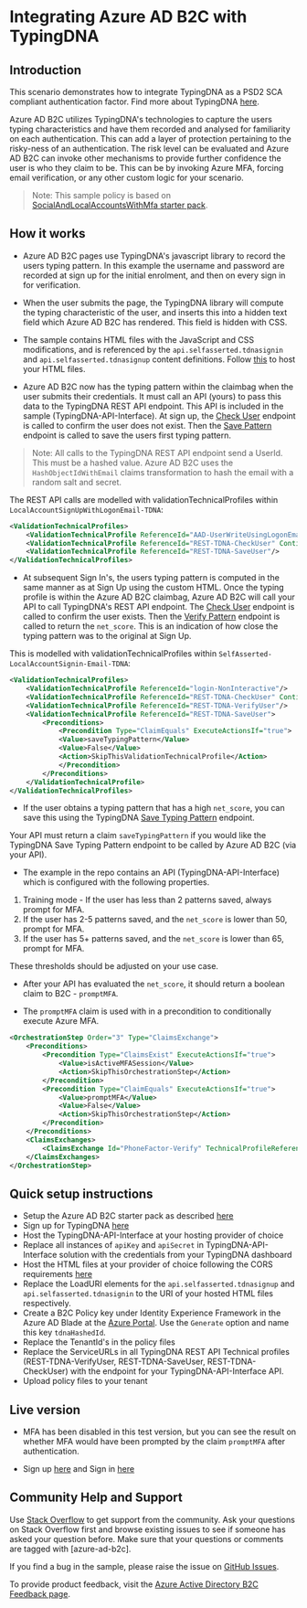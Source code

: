 # Integrating Azure AD B2C with TypingDNA

## Introduction

This scenario demonstrates how to integrate TypingDNA as a PSD2 SCA compliant authentication factor. Find more about TypingDNA [here](https://www.typingdna.com/).

Azure AD B2C utilizes TypingDNA's technologies to capture the users typing characteristics and have them recorded and analysed for familiarity on each authentication. This can add a layer of protection pertaining to the risky-ness of an authentication. The risk level can be evaluated and Azure AD B2C can invoke other mechanisms to provide further confidence the user is who they claim to be. This can be by invoking Azure MFA, forcing email verification, or any other custom logic for your scenario.

> Note:  This sample policy is based on [SocialAndLocalAccountsWithMfa starter pack](https://github.com/Azure-Samples/active-directory-b2c-custom-policy-starterpack/tree/master/SocialAndLocalAccountsWithMfa).


## How it works

- Azure AD B2C pages use TypingDNA's javascript library to record the users typing pattern. In this example the username and password are recorded at sign up for the initial enrolment, and then on every sign in for verification.

- When the user submits the page, the TypingDNA library will compute the typing characteristic of the user, and inserts this into a hidden text field which Azure AD B2C has rendered. This field is hidden with CSS.

- The sample contains HTML files with the JavaScript and CSS modifications, and is referenced by the `api.selfasserted.tdnasignin` and `api.selfasserted.tdnasignup` content definitions. Follow [this](https://docs.microsoft.com/en-us/azure/active-directory-b2c/custom-policy-ui-customization#hosting-the-page-content) to host your HTML files.

- Azure AD B2C now has the typing pattern within the claimbag when the user submits their credentials. It must call an API (yours) to pass this data to the TypingDNA REST API endpoint. This API is included in the sample (TypingDNA-API-Interface). 
At sign up, the [Check User](https://api.typingdna.com/index.html#api-API_Services-GetUser) endpoint is called to confirm the user does not exist. Then the [Save Pattern](https://api.typingdna.com/index.html#api-API_Services-saveUserPattern) endpoint is called to save the users first typing pattern.

> Note: All calls to the TypingDNA REST API endpoint send a UserId. This must be a hashed value. Azure AD B2C uses the `HashObjectIdWithEmail` claims transformation to hash the email with a random salt and secret.

The REST API calls are modelled with validationTechnicalProfiles within `LocalAccountSignUpWithLogonEmail-TDNA`:
```xml
<ValidationTechnicalProfiles>
    <ValidationTechnicalProfile ReferenceId="AAD-UserWriteUsingLogonEmail-TDNA" />
    <ValidationTechnicalProfile ReferenceId="REST-TDNA-CheckUser" ContinueOnError="true"/>
    <ValidationTechnicalProfile ReferenceId="REST-TDNA-SaveUser"/>
</ValidationTechnicalProfiles>
```

- At subsequent Sign In's, the users typing pattern is computed in the same manner as at Sign Up using the custom HTML. Once the typing profile is within the Azure AD B2C claimbag, Azure AD B2C will call your API to call TypingDNA's REST API endpoint. The [Check User](https://api.typingdna.com/index.html#api-API_Services-GetUser) endpoint is called to confirm the user exists. Then the [Verify Pattern](https://api.typingdna.com/index.html#api-API_Services-verifyTypingPattern) endpoint is called to return the `net_score`. This is an indication of how close the typing pattern was to the original at Sign Up.

This is modelled with validationTechnicalProfiles within `SelfAsserted-LocalAccountSignin-Email-TDNA`:
```xml
<ValidationTechnicalProfiles>
    <ValidationTechnicalProfile ReferenceId="login-NonInteractive"/>
    <ValidationTechnicalProfile ReferenceId="REST-TDNA-CheckUser" ContinueOnError="false"/>
    <ValidationTechnicalProfile ReferenceId="REST-TDNA-VerifyUser"/>
    <ValidationTechnicalProfile ReferenceId="REST-TDNA-SaveUser">
        <Preconditions>
            <Precondition Type="ClaimEquals" ExecuteActionsIf="true">
            <Value>saveTypingPattern</Value>
            <Value>False</Value>
            <Action>SkipThisValidationTechnicalProfile</Action>
            </Precondition>
        </Preconditions>
    </ValidationTechnicalProfile>
</ValidationTechnicalProfiles>
```

- If the user obtains a typing pattern that has a high `net_score`, you can save this using the TypingDNA [Save Typing Pattern](https://api.typingdna.com/index.html#api-API_Services-saveUserPattern) endpoint. 

Your API must return a claim  `saveTypingPattern` if you would like the TypingDNA Save Typing Pattern endpoint to be called by Azure AD B2C (via your API).

- The example in the repo contains an API (TypingDNA-API-Interface) which is configured with the following properties.
1. Training mode - If the user has less than 2 patterns saved, always prompt for MFA.
1. If the user has 2-5 patterns saved, and the `net_score` is lower than 50, prompt for MFA.
1. If the user has 5+ patterns saved, and the `net_score` is lower than 65, prompt for MFA.

These thresholds should be adjusted on your use case.

- After your API has evaluated the `net_score`, it should return a boolean claim to B2C - `promptMFA`.

- The `promptMFA` claim is used with in a precondition to conditionally execute Azure MFA.
```xml
<OrchestrationStep Order="3" Type="ClaimsExchange">
    <Preconditions>
        <Precondition Type="ClaimsExist" ExecuteActionsIf="true">
            <Value>isActiveMFASession</Value>
            <Action>SkipThisOrchestrationStep</Action>
        </Precondition>
        <Precondition Type="ClaimEquals" ExecuteActionsIf="true">
            <Value>promptMFA</Value>
            <Value>False</Value>
            <Action>SkipThisOrchestrationStep</Action>
        </Precondition>
    </Preconditions>
    <ClaimsExchanges>
        <ClaimsExchange Id="PhoneFactor-Verify" TechnicalProfileReferenceId="PhoneFactor-InputOrVerify" />
    </ClaimsExchanges>
</OrchestrationStep>
```

## Quick setup instructions
- Setup the Azure AD B2C starter pack as described [here](https://docs.microsoft.com/en-us/azure/active-directory-b2c/custom-policy-get-started?tabs=applications)
- Sign up for TypingDNA [here](https://www.typingdna.com/)
- Host the TypingDNA-API-Interface at your hosting provider of choice
- Replace all instances of `apiKey` and `apiSecret` in TypingDNA-API-Interface solution with the credentials from your TypingDNA dashboard
- Host the HTML files at your provider of choice following the CORS requirements [here](https://docs.microsoft.com/en-us/azure/active-directory-b2c/custom-policy-ui-customization#3-configure-cors)
- Replace the LoadURI elements for the `api.selfasserted.tdnasignup` and `api.selfasserted.tdnasignin` to the URI of your hosted HTML files respectively.
- Create a B2C Policy key under Identity Experience Framework in the Azure AD Blade at the [Azure Portal](https://portal.azure.com). Use the `Generate` option and name this key `tdnaHashedId`.
- Replace the TenantId's in the policy files 
- Replace the ServiceURLs in all TypingDNA REST API Technical profiles (REST-TDNA-VerifyUser, REST-TDNA-SaveUser, REST-TDNA-CheckUser) with the endpoint for your TypingDNA-API-Interface API.
- Upload policy files to your tenant

## Live version
- MFA has been disabled in this test version, but you can see the result on whether MFA would have been prompted by the claim `promptMFA` after authentication.

- Sign up [here](https://b2cprod.b2clogin.com/b2cprod.onmicrosoft.com/oauth2/v2.0/authorize?p=B2C_1A_SU_TDNA&client_id=51d907f8-db14-4460-a1fd-27eaeb2a74da&nonce=defaultNonce&redirect_uri=https://jwt.ms/&scope=openid&response_type=id_token&prompt=login) and Sign in [here](https://b2cprod.b2clogin.com/b2cprod.onmicrosoft.com/oauth2/v2.0/authorize?p=B2C_1A_SI_TDNA&client_id=51d907f8-db14-4460-a1fd-27eaeb2a74da&nonce=defaultNonce&redirect_uri=https://jwt.ms/&scope=openid&response_type=id_token&prompt=login)

## Community Help and Support
Use [Stack Overflow](https://stackoverflow.com/questions/tagged/azure-ad-b2c) to get support from the community. Ask your questions on Stack Overflow first and browse existing issues to see if someone has asked your question before. Make sure that your questions or comments are tagged with [azure-ad-b2c].

If you find a bug in the sample, please raise the issue on [GitHub Issues](https://github.com/azure-ad-b2c/samples/issues).

To provide product feedback, visit the [Azure Active Directory B2C Feedback page](https://feedback.azure.com/forums/169401-azure-active-directory?category_id=160596).